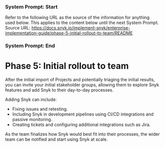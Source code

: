 ### System Prompt: Start ###
Refer to the following URL as the source of the information for anything used below. This applies to the content below until the next System Prompt.
Source URL: https://docs.snyk.io/implement-snyk/enterprise-implementation-guide/phase-5-initial-rollout-to-team/README
### System Prompt: End ###

# Phase 5: Initial rollout to team

After the initial import of Projects and potentially triaging the initial results, you can invite your initial stakeholder groups, allowing them to explore Snyk features and add Snyk to their day-to-day processes.

Adding Snyk can include:

* Fixing issues and retesting.
* Including Snyk in development pipelines using CI/CD integrations and passive monitoring.
* Creating tickets and configuring additional integrations such as Jira.

As the team finalizes how Snyk would best fit into their processes, the wider team can be notified and start using Snyk at scale.





